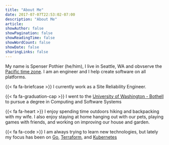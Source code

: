 ```yaml
---
title: "About Me"
date: 2017-07-07T22:53:02-07:00
description: "About Me"
article:
showAuthor: false
showPagination: false
showReadingTime: false
showWordCount: false
showDate: false
sharingLinks: false
---
```


My name is Spenser Pothier (he/him), I live in Seattle, WA and obvserve the [Pacific time zone](https://time.is/Seattle). I am an engineer and I help create software on all platforms. 

{{< fa fa-briefcase >}} I currently work as a Site Reliability Engineer.

{{< fa fa-graduation-cap >}} I went to the [University of Washington - Bothell](http://uwb.edu/) to pursue a degree in Computing and Software Systems

{{< fa fa-heart >}} I enjoy spending time outdoors hiking and backpacking with my wife. I also enjoy staying at home hanging out with our pets, playing games with friends, and working on improving our house and garden.

{{< fa fa-code >}} I am always trying to learn new technologies, but lately my focus has been on [Go](https://golang.org), [Terraform](https://www.terraform.io/), and [Kubernetes](https://kubernetes.io)

<!-- {{< fa fa-file-text-o >}} My [projects page](/projects/) is where you can see a number of side projects I've worked on. You can also view my most recently update resume [here](/spenser_resume_latest.pdf) -->
